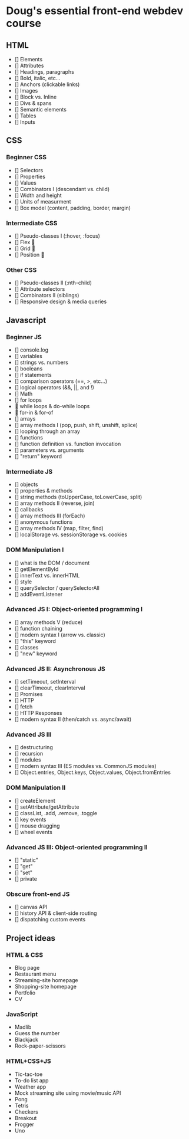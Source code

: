 # Doug's essential front-end webdev course

## HTML

- [] Elements
- [] Attributes
- [] Headings, paragraphs
- [] Bold, italic, etc...
- [] Anchors (clickable links)
- [] Images
- [] Block vs. Inline
- [] Divs & spans
- [] Semantic elements
- [] Tables
- [] Inputs

## CSS

### Beginner CSS

- [] Selectors
- [] Properties
- [] Values
- [] Combinators I (descendant vs. child)
- [] Width and height
- [] Units of measurment
- [] Box model (content, padding, border, margin)

### Intermediate CSS

- [] Pseudo-classes I (:hover, :focus)
- [] Flex 👑
- [] Grid 👑
- [] Position 👑

### Other CSS

- [] Pseudo-classes II (:nth-child)
- [] Attribute selectors
- [] Combinators II (siblings)
- [] Responsive design & media queries

## Javascript

### Beginner JS

- [] console.log
- [] variables
- [] strings vs. numbers
- [] booleans
- [] if statements
- [] comparison operators (==, >, etc...)
- [] logical operators (&&, ||, and !)
- [] Math
- [] for loops
- 🐧 while loops & do-while loops
- 🐧 for-in & for-of
- [] arrays
- [] array methods I (pop, push, shift, unshift, splice)
- [] looping through an array
- [] functions
- [] function definition vs. function invocation
- [] parameters vs. arguments
- [] "return" keyword

### Intermediate JS

- [] objects
- [] properties & methods
- [] string methods (toUpperCase, toLowerCase, split)
- [] array methods II (reverse, join)
- [] callbacks
- [] array methods III (forEach)
- [] anonymous functions
- [] array methods IV (map, filter, find)
- [] localStorage vs. sessionStorage vs. cookies

### DOM Manipulation I

- [] what is the DOM / document
- [] getElementById
- [] innerText vs. innerHTML
- [] style
- [] querySelector / querySelectorAll
- [] addEventListener

### Advanced JS I: Object-oriented programming I

- [] array methods V (reduce)
- [] function chaining
- [] modern syntax I (arrow vs. classic)
- [] "this" keyword
- [] classes
- [] "new" keyword

### Advanced JS II: Asynchronous JS

- [] setTimeout, setInterval
- [] clearTimeout, clearInterval
- [] Promises
- [] HTTP
- [] fetch
- [] HTTP Responses
- [] modern syntax II (then/catch vs. async/await)

### Advanced JS III

- [] destructuring
- [] recursion
- [] modules
- [] modern syntax III (ES modules vs. CommonJS modules)
- [] Object.entries, Object.keys, Object.values, Object.fromEntries

### DOM Manipulation II

- [] createElement
- [] setAttribute/getAttribute
- [] classList, .add, .remove, .toggle
- [] key events
- [] mouse dragging
- [] wheel events

### Advanced JS III: Object-oriented programming II

- [] "static"
- [] "get"
- [] "set"
- [] private

### Obscure front-end JS

- [] canvas API
- [] history API & client-side routing
- [] dispatching custom events

## Project ideas

### HTML & CSS

- Blog page
- Restaurant menu
- Streaming-site homepage
- Shopping-site homepage
- Portfolio
- CV

### JavaScript

- Madlib
- Guess the number
- Blackjack
- Rock-paper-scissors

### HTML+CSS+JS

- Tic-tac-toe
- To-do list app
- Weather app
- Mock streaming site using movie/music API
- Pong
- Tetris
- Checkers
- Breakout
- Frogger
- Uno